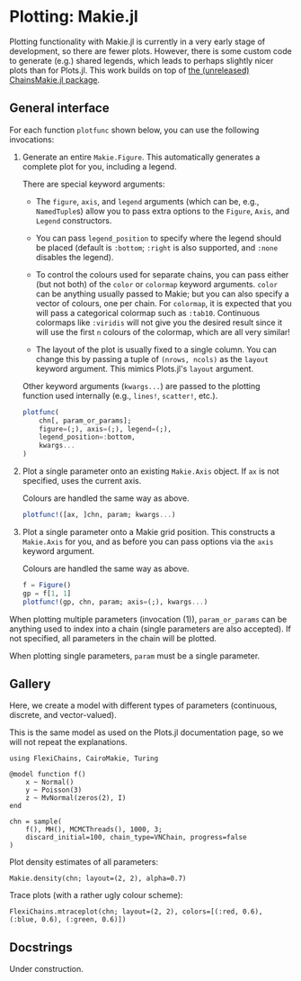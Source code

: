 # Plotting: Makie.jl

Plotting functionality with Makie.jl is currently in a very early stage of development, so there are fewer plots.
However, there is some custom code to generate (e.g.) shared legends, which leads to perhaps slightly nicer plots than for Plots.jl.
This work builds on top of [the (unreleased) ChainsMakie.jl package](https://simonsteiger.github.io/ChainsMakie.jl/dev/).

## General interface

For each function `plotfunc` shown below, you can use the following invocations:

1. Generate an entire `Makie.Figure`. This automatically generates a complete plot for you, including a legend.

   There are special keyword arguments:

    - The `figure`, `axis`, and `legend` arguments (which can be, e.g., `NamedTuple`s) allow you to pass extra options to the `Figure`, `Axis`, and `Legend` constructors.

    - You can pass `legend_position` to specify where the legend should be placed (default is `:bottom`; `:right` is also supported, and `:none` disables the legend).

    - To control the colours used for separate chains, you can pass either (but not both) of the `color` or `colormap` keyword arguments. `color` can be anything usually passed to Makie; but you can also specify a vector of colours, one per chain. For `colormap`, it is expected that you will pass a categorical colormap such as `:tab10`. Continuous colormaps like `:viridis` will not give you the desired result since it will use the first `n` colours of the colormap, which are all very similar!

    - The layout of the plot is usually fixed to a single column. You can change this by passing a tuple of `(nrows, ncols)` as the `layout` keyword argument. This mimics Plots.jl's `layout` argument.

   Other keyword arguments (`kwargs...`) are passed to the plotting function used internally (e.g., `lines!`, `scatter!`, etc.).

   ```julia
   plotfunc(
       chn[, param_or_params];
       figure=(;), axis=(;), legend=(;),
       legend_position=:bottom,
       kwargs...
   )
   ```

2. Plot a single parameter onto an existing `Makie.Axis` object. If `ax` is not specified, uses the current axis.

   Colours are handled the same way as above.

   ```julia
   plotfunc!([ax, ]chn, param; kwargs...)
   ```

3. Plot a single parameter onto a Makie grid position. This constructs a `Makie.Axis` for you, and as before you can pass options via the `axis` keyword argument.

   Colours are handled the same way as above.

   ```julia
   f = Figure()
   gp = f[1, 1]
   plotfunc!(gp, chn, param; axis=(;), kwargs...)
   ```

When plotting multiple parameters (invocation (1)), `param_or_params` can be anything used to index into a chain (single parameters are also accepted).
If not specified, all parameters in the chain will be plotted.

When plotting single parameters, `param` must be a single parameter.

## Gallery

Here, we create a model with different types of parameters (continuous, discrete, and vector-valued).

This is the same model as used on the Plots.jl documentation page, so we will not repeat the explanations.

```@example 1
using FlexiChains, CairoMakie, Turing

@model function f()
    x ~ Normal()
    y ~ Poisson(3)
    z ~ MvNormal(zeros(2), I)
end

chn = sample(
    f(), MH(), MCMCThreads(), 1000, 3;
    discard_initial=100, chain_type=VNChain, progress=false
)
```

Plot density estimates of all parameters:

```@example 1
Makie.density(chn; layout=(2, 2), alpha=0.7)
```

Trace plots (with a rather ugly colour scheme):

```@example 1
FlexiChains.mtraceplot(chn; layout=(2, 2), colors=[(:red, 0.6), (:blue, 0.6), (:green, 0.6)])
```

## Docstrings

Under construction.
